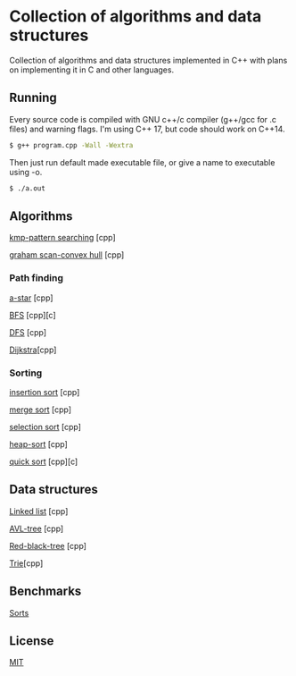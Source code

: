 # Collection of algorithms and data structures

Collection of algorithms and data structures implemented in C++ with plans on implementing it in C and other languages.
## Running

Every source code is compiled with  GNU c++/c compiler (g++/gcc for .c files) and warning flags. I'm using C++ 17, but code should work on C++14.
```bash
$ g++ program.cpp -Wall -Wextra
```
Then just run default made executable file, or give a name to executable using -o.
```bash
$ ./a.out
```

## Algorithms
[kmp-pattern searching](https://github.com/dusan-mart/algo-ds/tree/main/kmp) [cpp]

[graham scan-convex hull](https://github.com/dusan-mart/algo-ds/tree/main/graham_scan) [cpp]
### Path finding
[a-star](https://github.com/dusan-mart/algo-ds/tree/main/a_star) [cpp]

[BFS](https://github.com/dusan-mart/algo-ds/tree/main/BFS) [cpp][c]

[DFS](https://github.com/dusan-mart/algo-ds/tree/main/DFS) [cpp]

[Dijkstra](https://github.com/dusan-mart/algo-ds/tree/main/dijkstra)[cpp]

### Sorting
[insertion sort](https://github.com/dusan-mart/algo-ds/tree/main/insertion_sort) [cpp]

[merge sort](https://github.com/dusan-mart/algo-ds/tree/main/mergesort) [cpp]

[selection sort](https://github.com/dusan-mart/algo-ds/tree/main/selection_sort) [cpp]

[heap-sort](https://github.com/dusan-mart/algo-ds/tree/main/heap_sort) [cpp]

[quick sort](https://github.com/dusan-mart/algo-ds/tree/main/quicksort) [cpp][c]

## Data structures
[Linked list](https://github.com/dusan-mart/algo-ds/tree/main/linked_list) [cpp]

[AVL-tree](https://github.com/dusan-mart/algo-ds/tree/main/avl_tree) [cpp]

[Red-black-tree](https://github.com/dusan-mart/algo-ds/tree/main/red_black_tree) [cpp]

[Trie](https://github.com/dusan-mart/algo-ds/tree/main/trie)[cpp]

## Benchmarks
[Sorts](https://github.com/dusan-mart/Algorithms_DataStructures/tree/main/sorting_benchmark)

## License
[MIT](https://choosealicense.com/licenses/mit/)

